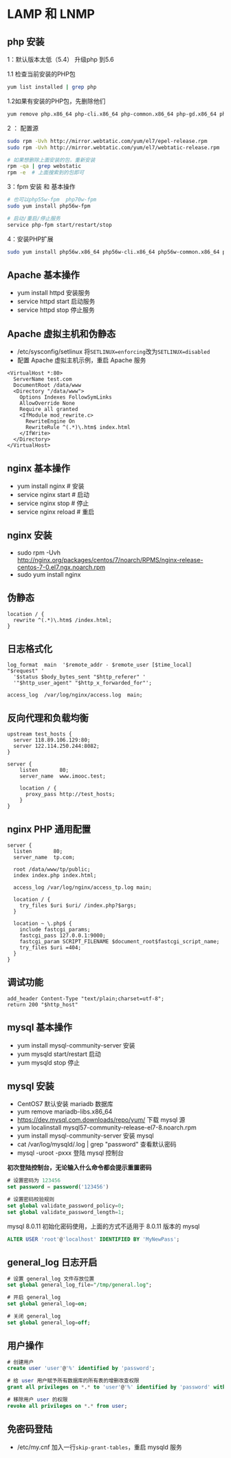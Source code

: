 # LAMP 和 LNMP

## php 安装

1：默认版本太低（5.4） 升级php 到5.6

1.1 检查当前安装的PHP包

```bash
yum list installed | grep php
```

1.2如果有安装的PHP包，先删除他们

```bash
yum remove php.x86_64 php-cli.x86_64 php-common.x86_64 php-gd.x86_64 php-ldap.x86_64 php-mbstring.x86_64 php-mcrypt.x86_64 php-mysql.x86_64 php-pdo.x86_64
```
 	
2 ： 配置源

```bash
sudo rpm -Uvh http://mirror.webtatic.com/yum/el7/epel-release.rpm
sudo rpm -Uvh http://mirror.webtatic.com/yum/el7/webtatic-release.rpm

# 如果想删除上面安装的包，重新安装  
rpm -qa | grep webstatic
rpm -e  # 上面搜索到的包即可
```

3：fpm 安装 和 基本操作

```bash
# 也可以php55w-fpm  php70w-fpm
sudo yum install php56w-fpm 

# 启动/重启/停止服务
service php-fpm start/restart/stop
```
	
4：安装PHP扩展

```bash
sudo yum install php56w.x86_64 php56w-cli.x86_64 php56w-common.x86_64 php56w-gd.x86_64 php56w-mbstring.x86_64 php56w-mcrypt.x86_64 php56w-mysql.x86_64 php56w-pdo.x86_64
```

## Apache 基本操作

* yum install httpd 安装服务
* service httpd start 启动服务
* service httpd stop 停止服务

## Apache 虚拟主机和伪静态

* /etc/sysconfig/setlinux 将`SETLINUX=enforcing`改为`SETLINUX=disabled`
* 配置 Apache 虚拟主机示例，重启 Apache 服务

```
<VirtualHost *:80>
  ServerName test.com
  DocumentRoot /data/www
  <Directory "/data/www">
    Options Indexes FollowSymLinks
    AllowOverride None
    Require all granted
    <IfModule mod_rewrite.c>
      RewriteEngine On
      RewriteRule ^(.*)\.htm$ index.html
    </IfWrite>
  </Directory>
</VirtualHost>
```

## nginx 基本操作

* yum install nginx # 安装
* service nginx start # 启动
* service nginx stop # 停止
* service nginx reload # 重启

## nginx 安装

* sudo rpm -Uvh http://nginx.org/packages/centos/7/noarch/RPMS/nginx-release-centos-7-0.el7.ngx.noarch.rpm
* sudo yum install nginx

## 伪静态

```
location / {
  rewrite ^(.*)\.htm$ /index.html;
}
```

## 日志格式化

```
log_format  main  '$remote_addr - $remote_user [$time_local] "$request" '
  '$status $body_bytes_sent "$http_referer" '
  '"$http_user_agent" "$http_x_forwarded_for"';

access_log  /var/log/nginx/access.log  main;
```

## 反向代理和负载均衡

```
upstream test_hosts {
  server 118.89.106.129:80;
  server 122.114.250.244:8082;
}

server {
    listen       80;
    server_name  www.imooc.test;

    location / {
      proxy_pass http://test_hosts;
    }
}

```

## nginx PHP 通用配置

```
server {
  listen       80;
  server_name  tp.com;
  
  root /data/www/tp/public;
  index index.php index.html;
  
  access_log /var/log/nginx/access_tp.log main;

  location / {
    try_files $uri $uri/ /index.php?$args;
  }

  location ~ \.php$ {
    include fastcgi_params;
    fastcgi_pass 127.0.0.1:9000;
    fastcgi_param SCRIPT_FILENAME $document_root$fastcgi_script_name;
    try_files $uri =404;
  }   
}

```

## 调试功能

```
add_header Content-Type "text/plain;charset=utf-8";
return 200 "$http_host"
```

## mysql 基本操作

* yum install mysql-community-server 安装
* yum mysqld start/restart 启动
* yum mysqld stop 停止 

## mysql 安装

* CentOS7 默认安装 mariadb 数据库
* yum remove mariadb-libs.x86_64
* https://dev.mysql.com.downloads/repo/yum/ 下载 mysql 源
* yum localinstall mysql57-community-release-el7-8.noarch.rpm
* yum install mysql-community-server 安装 mysql
* cat /var/log/mysqld/.log | grep "password" 查看默认密码
* mysql -uroot -pxxx 登陆 mysql 控制台

**初次登陆控制台，无论输入什么命令都会提示重置密码**

```sql
# 设置密码为 123456
set password = password('123456')

# 设置密码校验规则
set global validate_password_policy=0;
set global validate_password_length=1;
```

mysql 8.0.11  初始化密码使用，上面的方式不适用于 8.0.11 版本的 mysql

```sql
ALTER USER 'root'@'localhost' IDENTIFIED BY 'MyNewPass';
```

## general_log 日志开启

```sql
# 设置 general_log 文件存放位置
set global general_log_file="/tmp/general.log";

# 开启 general_log
set global general_log=on;

# 关闭 general_log
set global general_log=off;
```

## 用户操作

```sql
# 创建用户
create user 'user'@'%' identified by 'password';

# 给 user 用户赋予所有数据库的所有表的增删改查权限
grant all privileges on *.* to 'user'@'%' identified by 'password' with grant option;

# 移除用户 user 的权限
revoke all privileges on *.* from user;
```

## 免密码登陆

* /etc/my.cnf 加入一行`skip-grant-tables`，重启 mysqld 服务
